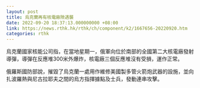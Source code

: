 ```yaml
---
layout: post
title: 烏克蘭再有核電廠險遇襲
date: 2022-09-20 18:37:13.000000000 +08:00
link: https://news.rthk.hk/rthk/ch/component/k2/1667656-20220920.htm
categories: rthk
---
```


烏克蘭國家核能公司指，在當地星期一，俄軍向位於南部的全國第二大核電廠發射導彈，導彈在反應堆300米外爆炸，核電廠三個反應堆沒有受損，運作正常。 

俄羅斯國防部說，摧毀了烏克蘭一處用作維修美國製多管火箭炮武器的設施，並向扎波羅熱與尼古拉耶夫之間的烏方指揮據點及士兵，發動連串攻擊。
